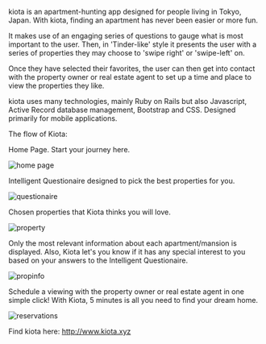 kiota is an apartment-hunting app designed for people living in Tokyo, Japan. With kiota, finding an apartment has never been easier or more fun.

It makes use of an engaging series of questions to gauge what is most important to the user. Then, in 'Tinder-like' style it presents the user with a series of properties they may choose to 'swipe right' or 'swipe-left' on.

Once they have selected their favorites, the user can then get into contact with the property owner or real estate agent to set up a time and place to view the properties they like.

kiota uses many technologies, mainly Ruby on Rails but also Javascript, Active Record database management, Bootstrap and CSS. Designed primarily for mobile applications.


The flow of Kiota:


Home Page. Start your journey here.

![home page](https://res.cloudinary.com/dxlvehbgp/image/upload/c_scale,h_367,q_100/v1599200247/kiota1_ocshdq.jpg)



Intelligent Questionaire designed to pick the best properties for you.

![questionaire](https://res.cloudinary.com/dxlvehbgp/image/upload/c_scale,h_367,q_100/v1599804253/IMG_9004_fdtu1e.jpg)



Chosen properties that Kiota thinks you will love.

![property](https://res.cloudinary.com/dxlvehbgp/image/upload/c_scale,h_367,q_100/v1599274484/kiota4_pvmd38.jpg)



Only the most relevant information about each apartment/mansion is displayed. Also, Kiota let's you know if it has any special interest to you based on your answers to the Intelligent Questionaire.

![propinfo](https://res.cloudinary.com/dxlvehbgp/image/upload/c_scale,h_367,q_100/v1599804256/IMG_9005_swsd5z.jpg)




Schedule a viewing with the property owner or real estate agent in one simple click! With Kiota, 5 minutes is all you need to find your dream home.

![reservations](https://res.cloudinary.com/dxlvehbgp/image/upload/c_scale,h_367,q_100/v1599274484/kiota6_i2yuvg.jpg)


Find kiota here: http://www.kiota.xyz

